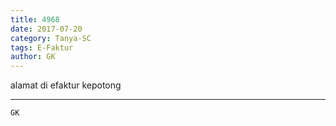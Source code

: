 ```yaml
---
title: 4968
date: 2017-07-20
category: Tanya-SC
tags: E-Faktur
author: GK
---
```


alamat di efaktur kepotong

---



`GK`
